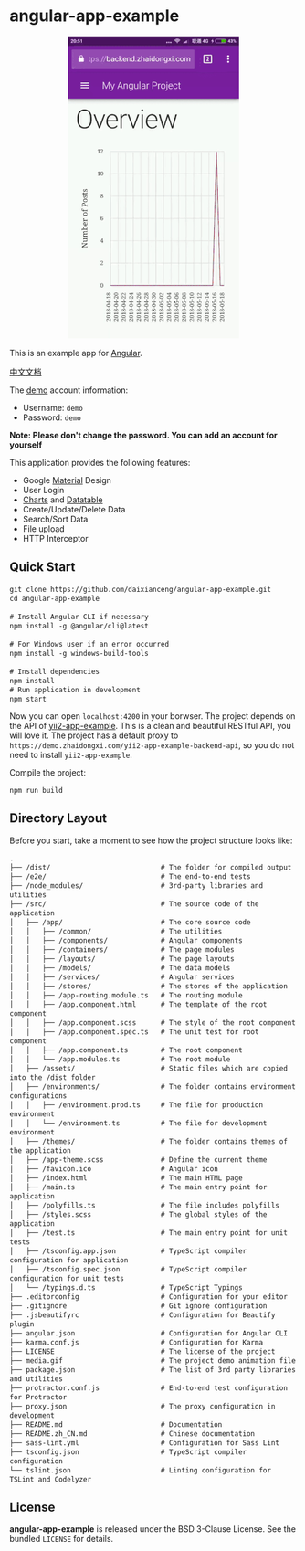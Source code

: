 # angular-app-example

<p align="center">
  <a href="https://demo.zhaidongxi.com/angular-app-example/" target="_blank">
    <img src="./media.gif" alt="angular-app-example" />
  </a>
</p>

This is an example app for [Angular](https://github.com/angular/angular).

[中文文档](./README.zh_CN.md)

The [demo](https://demo.zhaidongxi.com/angular-app-example/) account information:

- Username: `demo`
- Password: `demo`

**Note: Please don't change the password. You can add an account for yourself**

This application provides the following features:

- Google [Material](https://github.com/angular/material2) Design
- User Login
- [Charts](https://github.com/swimlane/ngx-charts) and [Datatable](https://github.com/swimlane/ngx-datatable)
- Create/Update/Delete Data
- Search/Sort Data
- File upload
- HTTP Interceptor

## Quick Start

```
git clone https://github.com/daixianceng/angular-app-example.git
cd angular-app-example

# Install Angular CLI if necessary
npm install -g @angular/cli@latest

# For Windows user if an error occurred
npm install -g windows-build-tools

# Install dependencies
npm install
# Run application in development
npm start
```

Now you can open `localhost:4200` in your borwser. The project depends on the API of [yii2-app-example](https://github.com/daixianceng/yii2-app-example). This is a clean and beautiful RESTful API, you will love it. The project has a default proxy to `https://demo.zhaidongxi.com/yii2-app-example-backend-api`, so you do not need to install `yii2-app-example`.

Compile the project:

```
npm run build
```

## Directory Layout

Before you start, take a moment to see how the project structure looks like:

```
.
├── /dist/                           # The folder for compiled output
├── /e2e/                            # The end-to-end tests
├── /node_modules/                   # 3rd-party libraries and utilities
├── /src/                            # The source code of the application
│   ├── /app/                        # The core source code
│   │   ├── /common/                 # The utilities
│   │   ├── /components/             # Angular components
│   │   ├── /containers/             # The page modules
│   │   ├── /layouts/                # The page layouts
│   │   ├── /models/                 # The data models
│   │   ├── /services/               # Angular services
│   │   ├── /stores/                 # The stores of the application
│   │   ├── /app-routing.module.ts   # The routing module
│   │   ├── /app.component.html      # The template of the root component
│   │   ├── /app.component.scss      # The style of the root component
│   │   ├── /app.component.spec.ts   # The unit test for root component
│   │   ├── /app.component.ts        # The root component
│   │   └── /app.modules.ts          # The root module
│   ├── /assets/                     # Static files which are copied into the /dist folder
│   ├── /environments/               # The folder contains environment configurations
│   │   ├── /environment.prod.ts     # The file for production environment
│   │   └── /environment.ts          # The file for development environment
│   ├── /themes/                     # The folder contains themes of the application
│   ├── /app-theme.scss              # Define the current theme
│   ├── /favicon.ico                 # Angular icon
│   ├── /index.html                  # The main HTML page
│   ├── /main.ts                     # The main entry point for application
│   ├── /polyfills.ts                # The file includes polyfills
│   ├── /styles.scss                 # The global styles of the application
│   ├── /test.ts                     # The main entry point for unit tests
│   ├── /tsconfig.app.json           # TypeScript compiler configuration for application
│   ├── /tsconfig.spec.json          # TypeScript compiler configuration for unit tests
│   └── /typings.d.ts                # TypeScript Typings
├── .editorconfig                    # Configuration for your editor
├── .gitignore                       # Git ignore configuration
├── .jsbeautifyrc                    # Configuration for Beautify plugin
├── angular.json                     # Configuration for Angular CLI
├── karma.conf.js                    # Configuration for Karma
├── LICENSE                          # The license of the project
├── media.gif                        # The project demo animation file
├── package.json                     # The list of 3rd party libraries and utilities
├── protractor.conf.js               # End-to-end test configuration for Protractor
├── proxy.json                       # The proxy configuration in development
├── README.md                        # Documentation
├── README.zh_CN.md                  # Chinese documentation
├── sass-lint.yml                    # Configuration for Sass Lint
├── tsconfig.json                    # TypeScript compiler configuration
└── tslint.json                      # Linting configuration for TSLint and Codelyzer
```

## License

**angular-app-example** is released under the BSD 3-Clause License. See the bundled `LICENSE` for details.
